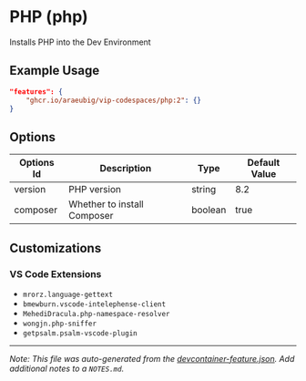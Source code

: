 
# PHP (php)

Installs PHP into the Dev Environment

## Example Usage

```json
"features": {
    "ghcr.io/araeubig/vip-codespaces/php:2": {}
}
```

## Options

| Options Id | Description | Type | Default Value |
|-----|-----|-----|-----|
| version | PHP version | string | 8.2 |
| composer | Whether to install Composer | boolean | true |

## Customizations

### VS Code Extensions

- `mrorz.language-gettext`
- `bmewburn.vscode-intelephense-client`
- `MehediDracula.php-namespace-resolver`
- `wongjn.php-sniffer`
- `getpsalm.psalm-vscode-plugin`



---

_Note: This file was auto-generated from the [devcontainer-feature.json](https://github.com/araeubig/vip-codespaces/blob/main/features/src/php/devcontainer-feature.json).  Add additional notes to a `NOTES.md`._
